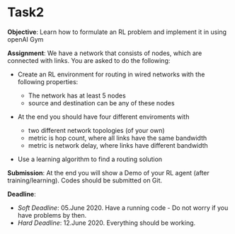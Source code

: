 # Task2

**Objective**: Learn how to formulate an RL problem and implement it in using openAI Gym

**Assignment**: We have a network that consists of nodes, which are connected with links. You are asked to do the following:

 - Create an RL environment for routing in wired networks with the following properties:
  	* The network has at least 5 nodes
  	* source and destination can be any of these nodes
 - At the end you should have four different enviroments with
	* two different network topologies (of your own)
 	* metric is hop count, where all links have the same bandwidth
	* metric is network delay, where links have different bandwidth

 - Use a learning algorithm to find a routing solution

**Submission**: At the end you will show a Demo of your RL agent (after training/learning). Codes should be submitted on Git.

**Deadline**: 

 - *Soft Deadline*: 05.June 2020. Have a running code - Do not worry if you have problems by then.
 - *Hard Deadline*: 12.June 2020. Everything should be working.
